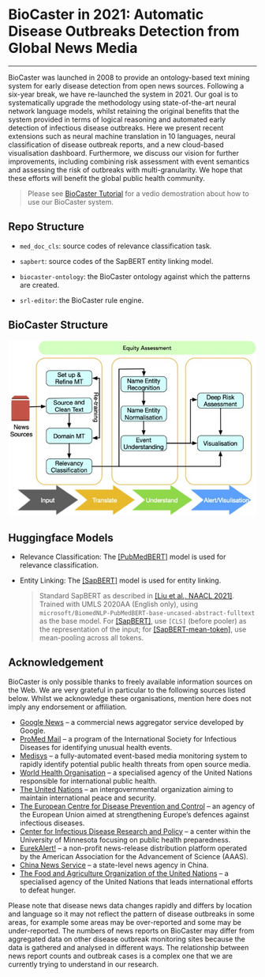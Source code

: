 # BioCaster in 2021: Automatic Disease Outbreaks Detection from Global News Media

---

BioCaster was launched in 2008 to provide an ontology-based text mining system for early
disease detection from open news sources. Following a six-year break, we have re-launched the system
in 2021. Our goal is to systematically upgrade the methodology using state-of-the-art neural network
language models, whilst retaining the original benefits that the system provided in terms of logical
reasoning and automated early detection of infectious disease outbreaks. Here we present recent
extensions such as neural machine translation in 10 languages, neural classification of disease outbreak
reports, and a new cloud-based visualisation dashboard. Furthermore, we discuss our vision for further
improvements, including combining risk assessment with event semantics and assessing the risk of
outbreaks with multi-granularity. We hope that these efforts will benefit the global public health community.

> Please see [BioCaster Tutorial](https://youtu.be/k0mo5MOoffU) for a vedio demostration about how to use our BioCaster system.

 ## Repo Structure
- `med_doc_cls`: source codes of relevance classification task.

- `sapbert`: source codes of the SapBERT entity linking model.

- `biocaster-ontology`: the BioCaster ontology against which the patterns are created.

- `srl-editor`: the BioCaster rule engine.

  

## BioCaster Structure

![img](./Technical_Overview.jpg)

## Huggingface Models

- Relevance Classification: The [[PubMedBERT]](https://huggingface.co/microsoft/BiomedNLP-PubMedBERT-base-uncased-abstract-fulltext) model is used for relevance classification.

- Entity Linking: The [\[SapBERT\]](https://huggingface.co/cambridgeltl/SapBERT-from-PubMedBERT-fulltext) model is used for entity linking. 

  >  Standard SapBERT as described in [\[Liu et al., NAACL 2021\]](https://www.aclweb.org/anthology/2021.naacl-main.334.pdf). Trained with UMLS 2020AA (English only), using `microsoft/BiomedNLP-PubMedBERT-base-uncased-abstract-fulltext` as the base model. For [\[SapBERT\]](https://huggingface.co/cambridgeltl/SapBERT-from-PubMedBERT-fulltext), use `[CLS]` (before pooler) as the representation of the input; for [\[SapBERT-mean-token\]](https://huggingface.co/cambridgeltl/SapBERT-from-PubMedBERT-fulltext-mean-token), use mean-pooling across all tokens.

## Acknowledgement

BioCaster is only possible thanks to freely available information sources on the Web. We are very grateful in particular to the following sources listed below. Whilst we acknowledge these organisations, mention here does not imply any endorsement or affiliation.

- [Google News](https://news.google.com/) – a commercial news aggregator service developed by Google.
- [ProMed Mail](https://promedmail.org/) – a program of the International Society for Infectious Diseases for identifying unusual health events.
- [Medisys](https://medisys.newsbrief.eu/) – a fully-automated event-based media monitoring system to rapidly identify potential public health threats from open source media.
- [World Health Organisation](https://www.who.int/) – a specialised agency of the United Nations responsible for international public health.
- [The United Nations](https://www.un.org/) – an intergovernmental organization aiming to maintain international peace and security.
- [The European Centre for Disease Prevention and Control](https://www.ecdc.europa.eu/en) – an agency of the European Union aimed at strengthening Europe’s defences against infectious diseases.
- [Center for Infectious Disease Research and Policy](https://www.cidrap.umn.edu/) – a center within the University of Minnesota focusing on public health preparedness.
- [EurekAlert!](https://www.eurekalert.org/) – a non-profit news-release distribution platform operated by the American Association for the Advancement of Science (AAAS).
- [China News Service](https://www.chinanews.com/) – a state-level news agency in China.
- [The Food and Agriculture Organization of the United Nations](http://www.fao.org/home/en/) – a specialised agency of the United Nations that leads international efforts to defeat hunger.

Please note that disease news data changes rapidly and differs by location and language so it may not reflect the pattern of disease outbreaks in some areas, for example some areas may be over-reported and some may be under-reported. The numbers of news reports on BioCaster may differ from aggregated data on other disease outbreak monitoring sites because the data is gathered and analysed in different ways. The relationship between news report counts and outbreak cases is a complex one that we are currently trying to understand in our research.

